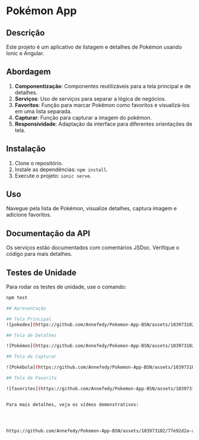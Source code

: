 # Pokémon App

## Descrição

Este projeto é um aplicativo de listagem e detalhes de Pokémon usando Ionic e Angular. 

## Abordagem

1. **Componentização**: Componentes reutilizáveis para a tela principal e de detalhes.
2. **Serviços**: Uso de serviços para separar a lógica de negócios.
3. **Favoritos**: Função para marcar Pokémon como favoritos e visualizá-los em uma lista separada.
4. **Capturar**: Função para capturar a imagem do pokémon.
5. **Responsividade**: Adaptação da interface para diferentes orientações de tela.

## Instalação

1. Clone o repositório.
2. Instale as dependências: `npm install`.
3. Execute o projeto: `ionic serve`.

## Uso

Navegue pela lista de Pokémon, visualize detalhes, captura imagem e adicione favoritos.

## Documentação da API

Os serviços estão documentados com comentários JSDoc. Verifique o código para mais detalhes.

## Testes de Unidade

Para rodar os testes de unidade, use o comando:
```bash
npm test

## Apresentação

## Tela Principal
![pokedex](https://github.com/Annefedy/Pokemon-App-BSN/assets/103973102/111897a9-1903-49a2-a7f5-032845ed6976)

## Tela de Detalhes

![Pokémon](https://github.com/Annefedy/Pokemon-App-BSN/assets/103973102/79816eb0-c889-431e-bee0-9dbaa295a65d)

## Tela de Capturar

![Pokébola](https://github.com/Annefedy/Pokemon-App-BSN/assets/103973102/150a9987-7c21-4dc1-9826-42cfca667248)

## Tela de Favorita

![favorites](https://github.com/Annefedy/Pokemon-App-BSN/assets/103973102/069ac6f5-5943-42f0-8fee-0725c03e8d07)


Para mais detalhes, veja os vídeos demonstrativos:




https://github.com/Annefedy/Pokemon-App-BSN/assets/103973102/77e92d2a-ae94-4394-ac98-93dd9eec7b13


